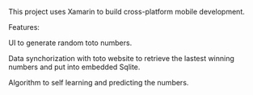 This project uses Xamarin to build cross-platform mobile development.

Features:

UI to generate random toto numbers.

Data synchorization with toto website to retrieve the lastest winning numbers and put into embedded Sqlite.

Algorithm to self learning and predicting the numbers.
